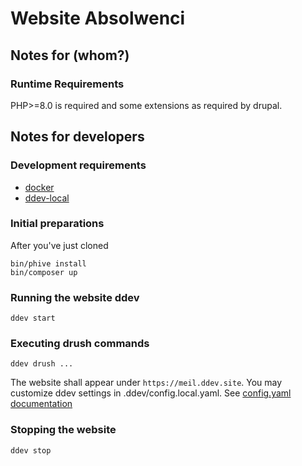 # Website Absolwenci

## Notes for (whom?)

### Runtime Requirements

PHP>=8.0 is required and some extensions as required by drupal.

## Notes for developers

### Development requirements

- [docker](https://docker.com)
- [ddev-local](https://ddev.readthedocs.io/)

### Initial preparations

After you've just cloned

```shell
bin/phive install
bin/composer up
```

### Running the website ddev

```shell
ddev start
```

### Executing drush commands

```shell
ddev drush ...
```

The website shall appear under ``https://meil.ddev.site``.
You may customize ddev settings in .ddev/config.local.yaml.
See [config.yaml documentation](https://ddev.readthedocs.io/en/stable/users/extend/config_yaml/)

### Stopping the website

```shell
ddev stop
```
